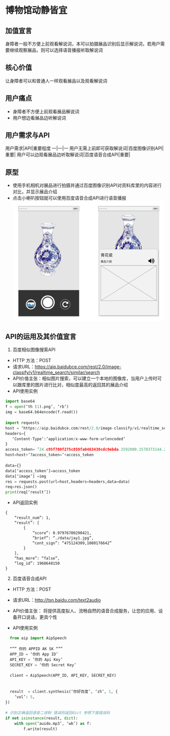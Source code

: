 # 博物馆动静皆宜
## 加值宣言
身障者一般不方便上前观看解说词，本可以拍摄展品识别后显示解说词，若用户需要继续观察展品，则可以选择语音播报听取解说词
## 核心价值
让身障者可以和普通人一样观看展品以及观看解说词

## 用户痛点
* 身障者不方便上前观看展品解说词
* 用户想边看展品边听解说词

## 用户需求与API
用户需求|API|重要程度
—|—|—
用户无需上前即可获取解说词|百度图像识别API|重要|
用户可以边观看展品边听取解说词|百度语音合成API|重要|


## 原型
* 使用手机相机对展品进行拍摄并通过百度图像识别API对资料库里的内容进行对比，并显示展品介绍
* 点击小喇叭按钮就可以使用百度语音合成API进行语音播报
![产品原型](https://github.com/yly49930454/museum/blob/master/media/产品原型.png)

## API的运用及其价值宣言
1. 百度相似图像搜索API
* HTTP 方法：POST
* 请求URL：https://aip.baidubce.com/rest/2.0/image-classify/v1/realtime_search/similar/search
* API价值主张：相似图片搜索，可以建立一个本地的图像库，当用户上传时可以跟库里的图片进行比对，相似度最高的返回其的展品介绍
* API使用实例
``` python
import base64
f = open(‘th (1).png’, ‘rb’)
img = base64.b64encode(f.read())

import requests
host = ‘https://aip.baidubce.com/rest/2.0/image-classify/v1/realtime_search/similar/search’
headers={
   ‘Content-Type’:’application/x-www-form-urlencoded’
}
access_token= ’24.c95f780f275c859fa0463438cdc9ebda.2592000.1578373144.282335-17966623’
host=host+’?access_token=‘+access_token

data={}
data[‘access_token’]=access_token
data[‘image’] =img
res = requests.post(url=host,headers=headers,data=data)
req=res.json()
print(req[‘result’])
```
* API返回实例
``` 
{
    “result_num”: 1,
    “result”: [
        {
            “score”: 0.97976700290421,
            “brief”: “./data/jay1.jpg”,
            “cont_sign”: “475124309,1080176642”
        }
    ],
	“has_more”: “false”,
    “log_id”: 1968648150
}
```

2. 百度语音合成API
* HTTP 方法：POST
* 请求URL：http://tsn.baidu.com/text2audio 
* API价值主张： 将提供高度拟人、流畅自然的语音合成服务，让您的应用、设备开口说话，更具个性

* API使用实例
``` python
  from aip import AipSpeech

  “”” 你的 APPID AK SK “””
  APP_ID = ‘你的 App ID’
  API_KEY = ‘你的 Api Key’
  SECRET_KEY = ‘你的 Secret Key’

  client = AipSpeech(APP_ID, API_KEY, SECRET_KEY)
  

  result  = client.synthesis(‘你好百度’, ‘zh’, 1, {
    ‘vol’: 5,
})

# 识别正确返回语音二进制 错误则返回dict 参照下面错误码
if not isinstance(result, dict):
    with open(‘auido.mp3’, ‘wb’) as f:
        f.write(result)  

```









